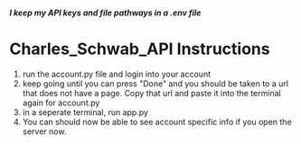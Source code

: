 ##### I keep my API keys and file pathways in a .env file

# Charles_Schwab_API Instructions
1. run the account.py file and login into your account
2. keep going until you can press "Done" and you should be taken to a url that does not have a page. Copy that url and paste it into the terminal again for account.py
3. in a seperate terminal, run app.py
4. You can should now be able to see account specific info if you open the server now.

